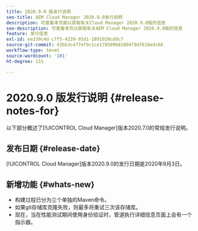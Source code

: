 ```yaml
---
title: 2020.9.0 版发行说明
seo-title: AEM Cloud Manager 2020.9.0发行说明
description: 可查看本页面以获取有关Cloud Manager 2020.9.0版的信息
seo-description: 可查看本页以获取有关AEM Cloud Manager 2020.9.0版的信息
feature: 发行信息
exl-id: ee339c4d-c7f5-4239-95d1-1891028cd9c7
source-git-commit: 43bb3c477ef9c1ce178509b8180479d7616edc66
workflow-type: tm+mt
source-wordcount: '101'
ht-degree: 11%

---
```


# 2020.9.0 版发行说明 {#release-notes-for}

以下部分概述了[!UICONTROL Cloud Manager]版本2020.7.0的常规发行说明。

## 发布日期 {#release-date}

[!UICONTROL Cloud Manager]版本2020.9.0的发行日期是2020年9月3日。

## 新增功能 {#whats-new}

* 构建过程已分为三个单独的Maven命令。
* 如果git存储库克隆失败，则最多将重试三次该存储库。
* 现在，当在性能测试期间使用身份验证时，管道执行详细信息页面上会有一个指示器。
